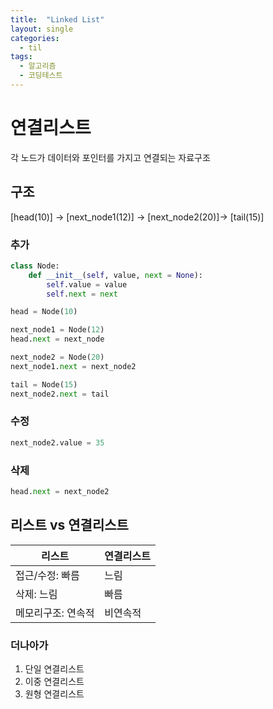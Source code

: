 ```yaml
---
title:  "Linked List"
layout: single
categories:
  - til
tags:
  - 알고리즘
  - 코딩테스트
---
```


# 연결리스트
각 노드가 데이터와 포인터를 가지고 연결되는 자료구조

## 구조
[head(10)] -> [next_node1(12)] -> [next_node2(20)]-> [tail(15)]

### 추가

```python
class Node:
	def __init__(self, value, next = None):
		self.value = value
		self.next = next

head = Node(10)

next_node1 = Node(12)
head.next = next_node

next_node2 = Node(20)
next_node1.next = next_node2

tail = Node(15)
next_node2.next = tail
```

### 수정

```python
next_node2.value = 35
```

### 삭제

```python
head.next = next_node2
```

## 리스트 vs 연결리스트

|리스트|연결리스트|
|-|-|
|접근/수정: 빠름|느림|
|삭제: 느림|빠름|
|메모리구조: 연속적|비연속적|

### 더나아가
1. 단일 연결리스트
2. 이중 연결리스트
3. 원형 연결리스트

